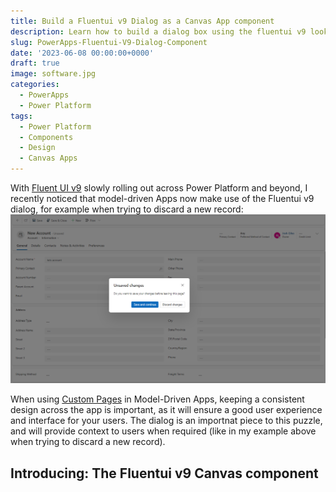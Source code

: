 ```yaml
---
title: Build a Fluentui v9 Dialog as a Canvas App component
description: Learn how to build a dialog box using the fluentui v9 look and feel.
slug: PowerApps-Fluentui-V9-Dialog-Component
date: '2023-06-08 00:00:00+0000'
draft: true
image: software.jpg
categories:
  - PowerApps
  - Power Platform
tags:
  - Power Platform
  - Components
  - Design
  - Canvas Apps
---
```


With [Fluent UI v9](https://react.fluentui.dev/?path=/docs/concepts-introduction--page) slowly rolling out across Power Platform and beyond, I recently noticed that model-driven Apps now make use of the Fluentui v9 dialog, for example when trying to discard a new record: 
![Model-Driven App dialog](model-driven-app-dialog.png)

When using [Custom Pages](https://learn.microsoft.com/en-us/power-apps/maker/model-driven-apps/model-app-page-overview) in Model-Driven Apps, keeping a consistent design across the app is important, as it will ensure a good user experience and interface for your users. The dialog is an importnat piece to this puzzle, and will provide context to users when required (like in my example above when trying to discard a new record).

## Introducing: The Fluentui v9 Canvas component






